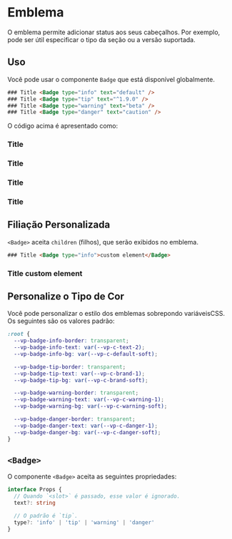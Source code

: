 # Emblema

O emblema permite adicionar status aos seus cabeçalhos. Por exemplo, pode ser útil especificar o tipo da seção ou a versão suportada.

## Uso

Você pode usar o componente `Badge` que está disponível globalmente.

```html
### Title <Badge type="info" text="default" />
### Title <Badge type="tip" text="^1.9.0" />
### Title <Badge type="warning" text="beta" />
### Title <Badge type="danger" text="caution" />
```

O código acima é apresentado como:

### Title <Badge type="info" text="default" />
### Title <Badge type="tip" text="^1.9.0" />
### Title <Badge type="warning" text="beta" />
### Title <Badge type="danger" text="caution" />

## Filiação Personalizada

`<Badge>` aceita `children` (filhos), que serão exibidos no emblema.

```html
### Title <Badge type="info">custom element</Badge>
```

### Title <Badge type="info">custom element</Badge>

## Personalize o Tipo de Cor

Você pode personalizar o estilo dos emblemas sobrepondo variáveis ​​CSS. Os seguintes são os valores padrão:

```css
:root {
  --vp-badge-info-border: transparent;
  --vp-badge-info-text: var(--vp-c-text-2);
  --vp-badge-info-bg: var(--vp-c-default-soft);

  --vp-badge-tip-border: transparent;
  --vp-badge-tip-text: var(--vp-c-brand-1);
  --vp-badge-tip-bg: var(--vp-c-brand-soft);

  --vp-badge-warning-border: transparent;
  --vp-badge-warning-text: var(--vp-c-warning-1);
  --vp-badge-warning-bg: var(--vp-c-warning-soft);

  --vp-badge-danger-border: transparent;
  --vp-badge-danger-text: var(--vp-c-danger-1);
  --vp-badge-danger-bg: var(--vp-c-danger-soft);
}
```

## `<Badge>`

O componente `<Badge>` aceita as seguintes propriedades:

```ts
interface Props {
  // Quando `<slot>` é passado, esse valor é ignorado.
  text?: string

  // O padrão é `tip`.
  type?: 'info' | 'tip' | 'warning' | 'danger'
}
```
